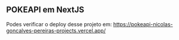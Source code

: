 
## POKEAPI em NextJS


Podes verificar o deploy desse projeto em: https://pokeapi-nicolas-goncalves-pereiras-projects.vercel.app/
